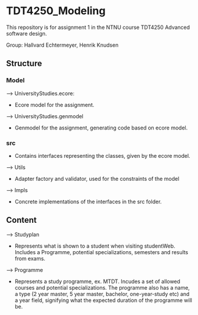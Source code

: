 # TDT4250_Modeling

This repository is for assignment 1 in the NTNU course TDT4250 Advanced software design.

Group: Hallvard Echtermeyer, Henrik Knudsen

## Structure

### Model

--> UniversityStudies.ecore:

  - Ecore model for the assignment.
  
--> UniversityStudies.genmodel

  - Genmodel for the assignment, generating code based on ecore model.
  
### src
  - Contains interfaces representing the classes, given by the ecore model.
  
--> Utils

  - Adapter factory and validator, used for the constraints of the model
  
--> Impls
  
  - Concrete implementations of the interfaces in the src folder.

## Content

--> Studyplan

  - Represents what is shown to a student when visiting studentWeb. Includes a Programme, potential specializations, semesters and results from exams.
  
--> Programme

  - Represents a study programme, ex. MTDT. Incudes a set of allowed courses and potential specializations. The programme also has a name, a type (2 year master, 5 year master, bachelor, one-year-study etc) and a year field, signifying what the expected duration of the programme will be.
  
  

